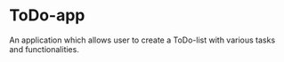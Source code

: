 # ToDo-app
An application which allows user to create a ToDo-list with various tasks and functionalities.
